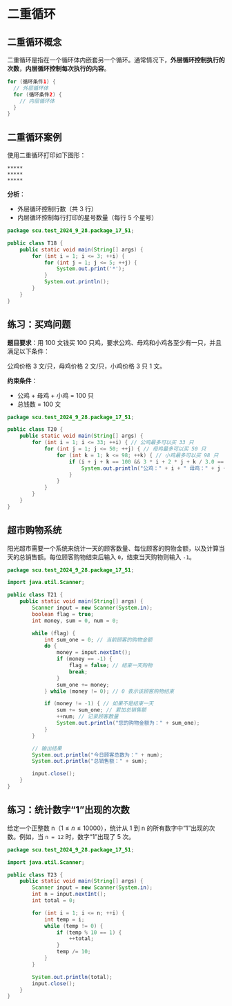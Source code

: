 # 二重循环

## 二重循环概念

二重循环是指在一个循环体内嵌套另一个循环。通常情况下，**外层循环控制执行的次数**，**内层循环控制每次执行的内容**。

```java
for (循环条件1) {
  // 外层循环体
  for (循环条件2) {
    // 内层循环体
  }
}
```

## 二重循环案例

使用二重循环打印如下图形：

```
*****
*****
*****
```

**分析**：

- 外层循环控制行数（共 3 行）
- 内层循环控制每行打印的星号数量（每行 5 个星号）

```java
package scu.test_2024_9_28.package_17_51;

public class T18 {
    public static void main(String[] args) {
        for (int i = 1; i <= 3; ++i) {
            for (int j = 1; j <= 5; ++j) {
                System.out.print('*');
            }
            System.out.println();
        }
    }
}
```

## 练习：买鸡问题

**题目要求**：用 100 文钱买 100 只鸡，要求公鸡、母鸡和小鸡各至少有一只，并且满足以下条件：

公鸡价格 3 文/只，母鸡价格 2 文/只，小鸡价格 3 只 1 文。

**约束条件**：

- 公鸡 + 母鸡 + 小鸡 = 100 只
- 总钱数 = 100 文

```java
package scu.test_2024_9_28.package_17_51;

public class T20 {
    public static void main(String[] args) {
        for (int i = 1; i <= 33; ++i) { // 公鸡最多可以买 33 只
            for (int j = 1; j <= 50; ++j) { // 母鸡最多可以买 50 只
                for (int k = 1; k <= 98; ++k) { // 小鸡最多可以买 98 只
                    if (i + j + k == 100 && 3 * i + 2 * j + k / 3.0 == 100) {
                        System.out.println("公鸡：" + i + " 母鸡：" + j + " 小鸡：" + k);
                    }
                }
            }
        }
    }
}
```

## 超市购物系统

阳光超市需要一个系统来统计一天的顾客数量、每位顾客的购物金额，以及计算当天的总销售额。每位顾客购物结束后输入 `0`，结束当天购物则输入 `-1`。

```java
package scu.test_2024_9_28.package_17_51;

import java.util.Scanner;

public class T21 {
    public static void main(String[] args) {
        Scanner input = new Scanner(System.in);
        boolean flag = true;
        int money, sum = 0, num = 0;

        while (flag) {
            int sum_one = 0; // 当前顾客的购物金额
            do {
                money = input.nextInt();
                if (money == -1) {
                    flag = false; // 结束一天购物
                    break;
                }
                sum_one += money;
            } while (money != 0); // 0 表示该顾客购物结束

            if (money != -1) { // 如果不是结束一天
                sum += sum_one; // 累加总销售额
                ++num; // 记录顾客数量
                System.out.println("您的购物金额为：" + sum_one);
            }
        }

        // 输出结果
        System.out.println("今日顾客总数为：" + num);
        System.out.println("总销售额：" + sum);

        input.close();
    }
}
```

## 练习：统计数字“1”出现的次数

给定一个正整数 n（$1 \le n \le 10000）$，统计从 1 到 n 的所有数字中“1”出现的次数。例如，当 `n = 12` 时，数字“1”出现了 5 次。

```java
package scu.test_2024_9_28.package_17_51;

import java.util.Scanner;

public class T23 {
    public static void main(String[] args) {
        Scanner input = new Scanner(System.in);
        int n = input.nextInt();
        int total = 0;

        for (int i = 1; i <= n; ++i) {
            int temp = i;
            while (temp != 0) {
                if (temp % 10 == 1) {
                    ++total;
                }
                temp /= 10;
            }
        }

        System.out.println(total);
        input.close();
    }
}
```
